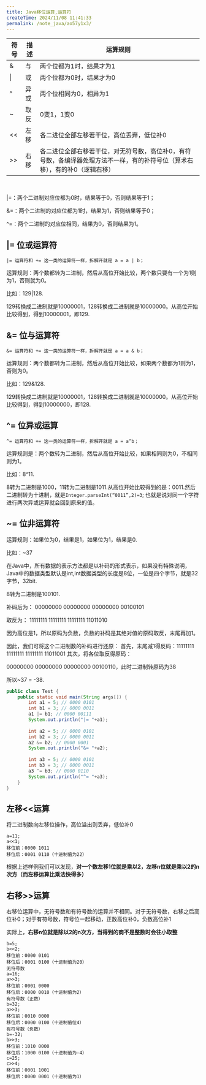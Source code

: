 ```yaml
---
title: Java移位运算,运算符
createTime: 2024/11/08 11:41:33
permalink: /note_java/ao57y1x3/
---
```




| 符号 | 描述 | 运算规则                                                     |
| ---- | ---- | ------------------------------------------------------------ |
| &    | 与   | 两个位都为1时，结果才为1                                     |
| \|   | 或   | 两个位都为0时，结果才为0                                     |
| ^    | 异或 | 两个位相同为0，相异为1                                       |
| ~    | 取反 | 0变1，1变0                                                   |
| <<   | 左移 | 各二进位全部左移若干位，高位丢弃，低位补0                    |
| >>   | 右移 | 各二进位全部右移若干位，对无符号数，高位补0，有符号数，各编译器处理方法不一样，有的补符号位（算术右移），有的补0（逻辑右移） |

<br>

|=：两个二进制对应位都为0时，结果等于0，否则结果等于1；

&=：两个二进制的对应位都为1时，结果为1，否则结果等于0；

^=：两个二进制的对应位相同，结果为0，否则结果为1。

## |= 位或运算符

```text
|= 运算符和 += 这一类的运算符一样，拆解开就是 a = a | b；
```

运算规则：两个数都转为二进制，然后从高位开始比较，两个数只要有一个为1则为1，否则就为0。

比如：129|128.

129转换成二进制就是10000001，128转换成二进制就是10000000。从高位开始比较得到，得到10000001，即129.

## &= 位与运算符

```text
&= 运算符和 += 这一类的运算符一样，拆解开就是 a = a & b；
```

运算规则：两个数都转为二进制，然后从高位开始比较，如果两个数都为1则为1，否则为0。

比如：129&128.

129转换成二进制就是10000001，128转换成二进制就是10000000。从高位开始比较得到，得到10000000，即128.

## ^= 位异或运算

```text
^= 运算符和 += 这一类的运算符一样，拆解开就是 a = a^b；
```

运算规则是：两个数转为二进制，然后从高位开始比较，如果相同则为0，不相同则为1。

比如：8^11.

8转为二进制是1000，11转为二进制是1011.从高位开始比较得到的是：0011.然后二进制转为十进制，就是`Integer.parseInt(“0011”,2)=3`;
也就是说对同一个字符进行两次异或运算就会回到原来的值。

## ~= 位非运算符

运算规则：如果位为0，结果是1，如果位为1，结果是0.

比如：~37

在Java中，所有数据的表示方法都是以补码的形式表示，如果没有特殊说明，Java中的数据类型默认是int,int数据类型的长度是8位，一位是四个字节，就是32字节，32bit.

8转为二进制是100101.

补码后为： 00000000 00000000 00000000 00100101

取反为： 11111111 11111111 11111111 11011010

因为高位是1，所以原码为负数，负数的补码是其绝对值的原码取反，末尾再加1。

因此，我们可将这个二进制数的补码进行还原： 首先，末尾减1得反码：11111111 11111111 11111111 11011001 其次，将各位取反得原码：

00000000 00000000 00000000 00100110，此时二进制转原码为38

所以~37 = -38.



```java
public class Test {
    public static void main(String args[]) {
        int a1 = 5; // 0000 0101
        int b1 = 3; // 0000 0011
        a1 |= b1; // 0000 00111
        System.out.println("|= "+a1);
 
        int a2 = 5; // 0000 0101
        int b2 = 3; // 0000 0011
        a2 &= b2; // 0000 0001
        System.out.println("&= "+a2);
 
        int a3 = 5; // 0000 0101
        int b3 = 3; // 0000 0011
        a3 ^= b3; // 0000 0110
        System.out.println("^= "+a3);
    }
}
```




## 左移<<运算

将二进制数向左移位操作，高位溢出则丢弃，低位补0

```text
a=11;
a<<1;
移位前：0000 1011
移位后：0001 0110（十进制值为22）
```

根据上述样例我们可以发现，**对一个数左移1位就是乘以2，左移n位就是乘以2的n次方（而左移运算比乘法快得多）**

## 右移>>运算

右移位运算中，无符号数和有符号数的运算并不相同。对于无符号数，右移之后高位补0；对于有符号数，符号位一起移动，正数高位补0，负数高位补1

实际上，**右移n位就是除以2的n次方，当得到的商不是整数时会往小取整**

```text
b=5;
b<<2;
移位前：0000 0101
移位后：0001 0100（十进制值为20）
无符号数
a=16;
a>>3;
移位前：0001 0000
移位后：0000 0010（十进制值为2）
有符号数（正数）
b=32;
a>>3;
移位前：0010 0000
移位后：0000 0100（十进制值位4）
有符号数（负数）
b=-32;
b>>3;
移位前：1010 0000
移位后：1000 0100（十进制值为-4）
c=25;
c>>4;
移位前：0001 1001
移位后：0000 0001（十进制值为1）
```




